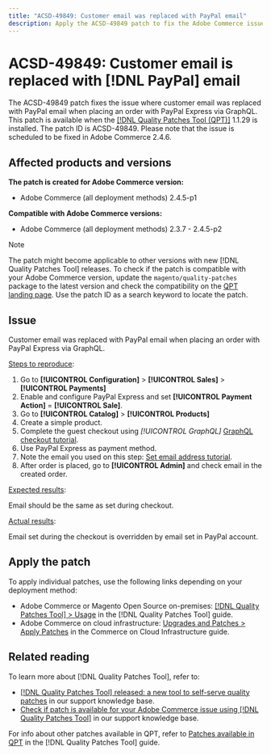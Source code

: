```yaml
---
title: "ACSD-49849: Customer email was replaced with PayPal email"
description: Apply the ACSD-49849 patch to fix the Adobe Commerce issue where the customer email was replaced with PayPal email when placing an order with PayPal Express via GraphQL.
---
```

# ACSD-49849: Customer email is replaced with [!DNL PayPal] email

The ACSD-49849 patch fixes the issue where customer email was replaced with PayPal email when placing an order with PayPal Express via GraphQL. This patch is available when the [[!DNL Quality Patches Tool (QPT)]](/help/announcements/adobe-commerce-announcements/magento-quality-patches-released-new-tool-to-self-serve-quality-patches.md) 1.1.29 is installed. The patch ID is ACSD-49849. Please note that the issue is scheduled to be fixed in Adobe Commerce 2.4.6.

## Affected products and versions

**The patch is created for Adobe Commerce version:**

* Adobe Commerce (all deployment methods) 2.4.5-p1

**Compatible with Adobe Commerce versions:**

* Adobe Commerce (all deployment methods) 2.3.7 - 2.4.5-p2

>[!NOTE]
>
>The patch might become applicable to other versions with new [!DNL Quality Patches Tool] releases. To check if the patch is compatible with your Adobe Commerce version, update the `magento/quality-patches` package to the latest version and check the compatibility on the [QPT landing page](https://experienceleague.adobe.com/tools/commerce-quality-patches/index.html). Use the patch ID as a search keyword to locate the patch.

## Issue

Customer email was replaced with PayPal email when placing an order with PayPal Express via GraphQL.

<u>Steps to reproduce</u>:

1. Go to **[!UICONTROL Configuration]** > **[!UICONTROL Sales]** > **[!UICONTROL Payments]** 
1. Enable and configure PayPal Express and set **[!UICONTROL Payment Action]** = **[!UICONTROL Sale]**.
1. Go to **[!UICONTROL Catalog]** > **[!UICONTROL Products]** 
1. Create a simple product.
1. Complete the guest checkout using *[!UICONTROL GraphQL]*
[GraphQL checkout tutorial](https://developer.adobe.com/commerce/webapi/graphql/tutorials/checkout/).
1. Use PayPal Express as payment method. 
1. Note the email you used on this step:
[Set email address tutorial](https://developer.adobe.com/commerce/webapi/graphql/tutorials/checkout/set-email-address/).
1. After order is placed, go to **[!UICONTROL Admin]** and check email in the created order.

<u>Expected results</u>:

Email should be the same as set during checkout.

<u>Actual results</u>:

Email set during the checkout is overridden by email set in PayPal account.

## Apply the patch

To apply individual patches, use the following links depending on your deployment method:

* Adobe Commerce or Magento Open Source on-premises: [[!DNL Quality Patches Tool] > Usage](https://experienceleague.adobe.com/docs/commerce-operations/tools/quality-patches-tool/usage.html) in the [!DNL Quality Patches Tool] guide.
* Adobe Commerce on cloud infrastructure: [Upgrades and Patches > Apply Patches](https://experienceleague.adobe.com/docs/commerce-cloud-service/user-guide/develop/upgrade/apply-patches.html) in the Commerce on Cloud Infrastructure guide.

## Related reading

To learn more about [!DNL Quality Patches Tool], refer to:

* [[!DNL Quality Patches Tool] released: a new tool to self-serve quality patches](/help/announcements/adobe-commerce-announcements/magento-quality-patches-released-new-tool-to-self-serve-quality-patches.md) in our support knowledge base.
* [Check if patch is available for your Adobe Commerce issue using [!DNL Quality Patches Tool]](/help/support-tools/patches-available-in-qpt-tool/check-patch-for-magento-issue-with-magento-quality-patches.md) in our support knowledge base.

For info about other patches available in QPT, refer to [Patches available in QPT](https://experienceleague.adobe.com/tools/commerce-quality-patches/index.html) in the [!DNL Quality Patches Tool] guide.
